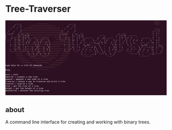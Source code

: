 # Tree-Traverser

![image](https://github.com/danlove99/Tree-Traverser/blob/master/treetraverser.png)
## about
A command line interface for creating and working with binary trees.
